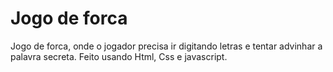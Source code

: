 # Jogo de forca 
Jogo de forca, onde o jogador precisa ir digitando letras e tentar advinhar a palavra secreta.
Feito usando Html, Css e javascript.
